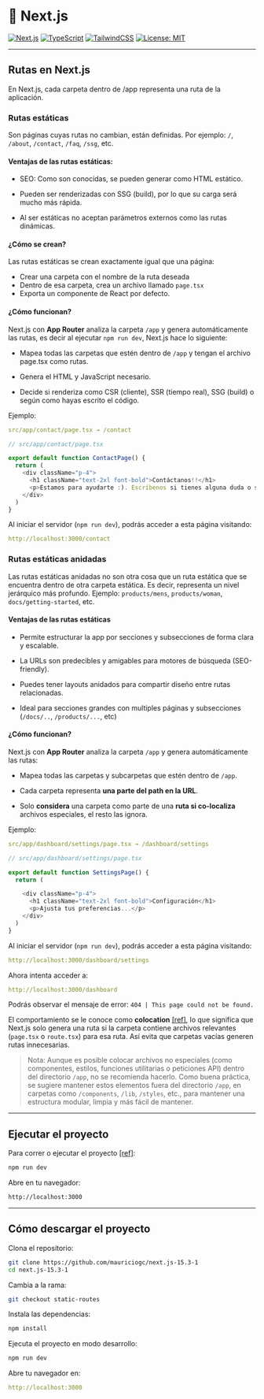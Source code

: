 # 🚀 Next.js

[![Next.js](https://img.shields.io/badge/Next.js-13%2B-blue?logo=next.js)](https://nextjs.org/)
[![TypeScript](https://img.shields.io/badge/TypeScript-5.x-blue?logo=typescript)](https://www.typescriptlang.org/)
[![TailwindCSS](https://img.shields.io/badge/TailwindCSS-3.x-06b6d4?logo=tailwindcss)](https://tailwindcss.com/)
[![License: MIT](https://img.shields.io/badge/license-MIT-green.svg)](https://opensource.org/licenses/MIT)

---

## Rutas en Next.js

En Next.js, cada carpeta dentro de /app representa una ruta de la aplicación.

### Rutas estáticas

Son páginas cuyas rutas no cambian, están definidas. Por ejemplo: `/`, `/about`, `/contact`, `/faq`, `/ssg`, etc.

#### Ventajas de las rutas estáticas:

- SEO: Como son conocidas, se pueden generar como HTML estático.

- Pueden ser renderizadas con SSG (build), por lo que su carga será mucho más rápida.

- Al ser estáticas no aceptan parámetros externos como las rutas dinámicas.

#### ¿Cómo se crean?

Las rutas estáticas se crean exactamente igual que una página:

- Crear una carpeta con el nombre de la ruta deseada
- Dentro de esa carpeta, crea un archivo llamado `page.tsx`
- Exporta un componente de React por defecto.

#### ¿Cómo funcionan?

Next.js con **App Router** analiza la carpeta `/app` y genera automáticamente las rutas, es decir al ejecutar `npm run dev`, Next.js hace lo siguiente:

- Mapea todas las carpetas que estén dentro de `/app` y tengan el archivo page.tsx como rutas.

- Genera el HTML y JavaScript necesario.

- Decide si renderiza como CSR (cliente), SSR (tiempo real), SSG (build) o según como hayas escrito el código.

Ejemplo:

```yaml
src/app/contact/page.tsx → /contact
```

```Typescript
// src/app/contact/page.tsx

export default function ContactPage() {
  return (
    <div className="p-4">
      <h1 className="text-2xl font-bold">Contáctanos!!</h1>
      <p>Estamos para ayudarte :). Escríbenos si tienes alguna duda o sugerencia.</p>
    </div>
  )
}
```

Al iniciar el servidor (`npm run dev`), podrás acceder a esta página visitando:

```yaml
http://localhost:3000/contact
```

### Rutas estáticas anidadas

Las rutas estáticas anidadas no son otra cosa que un ruta estática que se encuentra dentro de otra carpeta estática. Es decir, representa un nivel jerárquico más profundo. Ejemplo: `products/mens`, `products/woman`, `docs/getting-started`, etc.

#### Ventajas de las rutas estáticas

- Permite estructurar la app por secciones y subsecciones de forma clara y escalable.

- La URLs son predecibles y amigables para motores de búsqueda (SEO-friendly).

- Puedes tener layouts anidados para compartir diseño entre rutas relacionadas.

- Ideal para secciones grandes con multiples páginas y subsecciones (`/docs/..`, `/products/...`, etc)

#### ¿Cómo funcionan?

Next.js con **App Router** analiza la carpeta `/app` y genera automáticamente las rutas:

- Mapea todas las carpetas y subcarpetas que estén dentro de `/app`.

- Cada carpeta representa **una parte del path en la URL**.

- Solo **considera** una carpeta como parte de una **ruta si co-localiza** archivos especiales, el resto las ignora.

Ejemplo:

```yaml
src/app/dashboard/settings/page.tsx → /dashboard/settings
```

```TypeScript
// src/app/dashboard/settings/page.tsx

export default function SettingsPage() {
  return (

    <div className="p-4">
      <h1 className="text-2xl font-bold">Configuración</h1>
      <p>Ajusta tus preferencias...</p>
    </div>
  )
}
```

Al iniciar el servidor (`npm run dev`), podrás acceder a esta página visitando:

```yaml
http://localhost:3000/dashboard/settings
```

Ahora intenta acceder a:

```yaml
http://localhost:3000/dashboard
```

Podrás observar el mensaje de error: `404 | This page could not be found.`

El comportamiento se le conoce como **colocation** [[ref]](https://nextjs.org/docs/app/getting-started/project-structure#colocation), lo que significa que Next.js solo genera una ruta si la carpeta contiene archivos relevantes (`page.tsx` o `route.tsx`) para esa ruta. Así evita que carpetas vacías generen rutas innecesarias.

> Nota: Aunque es posible colocar archivos no especiales (como componentes, estilos, funciones utilitarias o peticiones API) dentro del directorio `/app`, no se recomienda hacerlo. Como buena práctica, se sugiere mantener estos elementos fuera del directorio `/app`, en carpetas como `/components`, `/lib`, `/styles`, etc., para mantener una estructura modular, limpia y más fácil de mantener.

---

## Ejecutar el proyecto

Para correr o ejecutar el proyecto [[ref]](https://nextjs.org/docs/app/getting-started/installation#run-the-development-server):

```bash
npm run dev
```

Abre en tu navegador:

```bash
http://localhost:3000
```

---

## Cómo descargar el proyecto

Clona el repositorio:

```bash
git clone https://github.com/mauriciogc/next.js-15.3-1
cd next.js-15.3-1
```

Cambia a la rama:

```bash
git checkout static-routes
```

Instala las dependencias:

```bash
npm install
```

Ejecuta el proyecto en modo desarrollo:

```bash
npm run dev
```

Abre tu navegador en:

```yaml
http://localhost:3000
```
